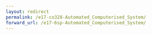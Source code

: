 ```yaml
---
layout: redirect
permalink: /e17-co328-Automated_Computerised_System/
forward_url: /e17-6sp-Automated_Computerised_System/
---
```

